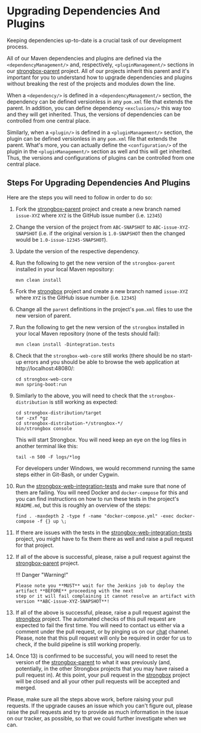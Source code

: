 # Upgrading Dependencies And Plugins

Keeping dependencies up-to-date is a crucial task of our development process.

All of our Maven dependencies and plugins are defined via the `<dependencyManagement/>` and, respectively,
`<pluginManagement/>` sections in our [strongbox-parent] project. All of our projects inherit this parent and it's
important for you to understand how to upgrade dependencies and plugins without breaking the rest of the projects
and modules down the line.

When a `<dependency/>` is defined in a `<dependencyManagement/>` section, the dependency can be defined versionless
in any `pom.xml` file that extends the parent. In addition, you can define dependency `<exclusions/>` this way too and
they will get inherited. Thus, the versions of dependencies can be controlled from one central place.

Similarly, when a `<plugin/>` is defined in a `<pluginManagement/>` section, the plugin can be defined versionless 
in any `pom.xml` file that extends the parent. What's more, you can actually define the `<configuration/>` of the plugin
in the `<pluginManagement/>` section as well and this will get inherited. Thus, the versions and configurations of
plugins can be controlled from one central place.

## Steps For Upgrading Dependencies And Plugins

Here are the steps you will need to follow in order to do so:

1. Fork the [strongbox-parent] project and create a new branch named `issue-XYZ` where `XYZ` is the GitHub issue number (i.e. `12345`)
2. Change the version of the project from `ABC-SNAPSHOT` to `ABC-issue-XYZ-SNAPSHOT` (i.e. if the original version is `1.0-SNAPSHOT` then the changed
   would be `1.0-issue-12345-SNAPSHOT`).
3. Update the version of the respective dependency.
4. Run the following to get the new version of the `strongbox-parent` installed in your local Maven repository:
   ```
   mvn clean install
   ```
5. Fork the [strongbox] project and create a new branch named `issue-XYZ` where `XYZ` is the GitHub issue number (i.e. `12345`)
6. Change all the `parent` definitions in the project's `pom.xml` files to use the new version of parent. 
7. Run the following to get the new version of the `strongbox` installed in your local Maven repository (none of the
   tests should fail):
   ```
   mvn clean install -Dintegration.tests
   ```
8. Check that the `strongbox-web-core` still works (there should be no start-up errors and you should be able to browse
   the web application at http://localhost:48080/:
   ```
   cd strongbox-web-core
   mvn spring-boot:run
   ```
9. Similarly to the above, you will need to check that the `strongbox-distribution` is still working as expected:
   ```
   cd strongbox-distribution/target
   tar -zxf *gz
   cd strongbox-distribution-*/strongbox-*/
   bin/strongbox console
   ```
   This will start Strongbox. You will need keep an eye on the log files in another terminal like this:
   ```
   tail -n 500 -F logs/*log
   ```
   For developers under Windows, we would recommend running the same steps either in Git-Bash, or under Cygwin. 
   
10. Run the [strongbox-web-integration-tests] and make sure that none of them are failing. You will need Docker and 
   `docker-compose` for this and you can find instructions on how to run these tests in the project's `README.md`, but
    this is roughly an overview of the steps:
    ```
    find . -maxdepth 2 -type f -name "docker-compose.yml" -exec docker-compose -f {} up \;
    ```
11. If there are issues with the tests in the [strongbox-web-integration-tests] project, you might have to fix them
    there as well and raise a pull request for that project.
12. If all of the above is successful, please, raise a pull request against the [strongbox-parent] project. 
    
    !!! Danger "Warning!"
    
        Please note you **MUST** wait for the Jenkins job to deploy the artifact **BEFORE** proceeding with the next 
        step or it will fail complaining it cannot resolve an artifact with version **ABC-issue-XYZ-SNAPSHOT**!
    
13. If all of the above is successful, please, raise a pull request against the [strongbox] project.
    The automated checks of this pull request are expected to fail the first time. You will need to contact us either
    via a comment under the pull request, or by pinging us on our [chat] channel. Please, note that this pull request
    will only be required in order for us to check, if the build pipeline is still working properly.
14. Once 13) is confirmed to be successful, you will need to reset the version of the [strongbox-parent] to what it
    was previously (and, potentially, in the other Strongbox projects that you may have raised a pull request in).
    At this point, your pull request in the [strongbox] project will be closed and all your other pull requests will be
    accepted and merged.

Please, make sure all the steps above work, before raising your pull requests. If the upgrade causes an issue
which you can't figure out, please raise the pull requests and  try to provide as much information in the issue on our
tracker, as possible, so that we could further investigate when we can.

[<--# Links -->]: #
[strongbox]: https://github.com/strongbox/strongbox/
[strongbox-parent]: https://github.com/strongbox/strongbox-parent/
[strongbox-web-integration-tests]: https://github.com/strongbox/strongbox-web-integration-tests/
[chat]: ../chat-redirect.md
